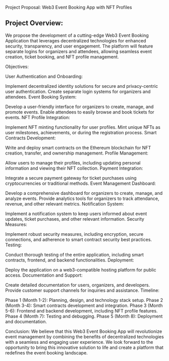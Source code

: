 Project Proposal: Web3 Event Booking App with NFT Profiles

## Project Overview:

We propose the development of a cutting-edge Web3 Event Booking Application that leverages decentralized technologies for enhanced security, transparency, and user engagement. The platform will feature separate logins for organizers and attendees, allowing seamless event creation, ticket booking, and NFT profile management.

Objectives:

User Authentication and Onboarding:

Implement decentralized identity solutions for secure and privacy-centric user authentication.
Create separate login systems for organizers and attendees.
Event Booking System:

Develop a user-friendly interface for organizers to create, manage, and promote events.
Enable attendees to easily browse and book tickets for events.
NFT Profile Integration:

Implement NFT minting functionality for user profiles.
Mint unique NFTs as user milestones, achievements, or during the registration process.
Smart Contracts Development:

Write and deploy smart contracts on the Ethereum blockchain for NFT creation, transfer, and ownership management.
Profile Management:

Allow users to manage their profiles, including updating personal information and viewing their NFT collection.
Payment Integration:

Integrate a secure payment gateway for ticket purchases using cryptocurrencies or traditional methods.
Event Management Dashboard:

Develop a comprehensive dashboard for organizers to create, manage, and analyze events.
Provide analytics tools for organizers to track attendance, revenue, and other relevant metrics.
Notification System:

Implement a notification system to keep users informed about event updates, ticket purchases, and other relevant information.
Security Measures:

Implement robust security measures, including encryption, secure connections, and adherence to smart contract security best practices.
Testing:

Conduct thorough testing of the entire application, including smart contracts, frontend, and backend functionalities.
Deployment:

Deploy the application on a web3-compatible hosting platform for public access.
Documentation and Support:

Create detailed documentation for users, organizers, and developers.
Provide customer support channels for inquiries and assistance.
Timeline:

Phase 1 (Month 1-2): Planning, design, and technology stack setup.
Phase 2 (Month 3-4): Smart contracts development and integration.
Phase 3 (Month 5-6): Frontend and backend development, including NFT profile features.
Phase 4 (Month 7): Testing and debugging.
Phase 5 (Month 8): Deployment and documentation.


Conclusion:
We believe that this Web3 Event Booking App will revolutionize event management by combining the benefits of decentralized technologies with a seamless and engaging user experience. We look forward to the opportunity to bring this innovative solution to life and create a platform that redefines the event booking landscape.
